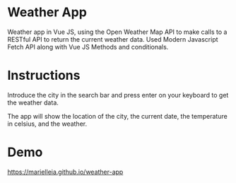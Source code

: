 # Weather App

Weather app in Vue JS, using the Open Weather Map API to make calls to a RESTful API to return the current weather data. Used Modern Javascript Fetch API along with Vue JS Methods and conditionals.

# Instructions

Introduce the city in the search bar and press enter on your keyboard to get the weather data.

The app will show the location of the city, the current date, the temperature in celsius, and the weather.

# Demo

https://marielleia.github.io/weather-app